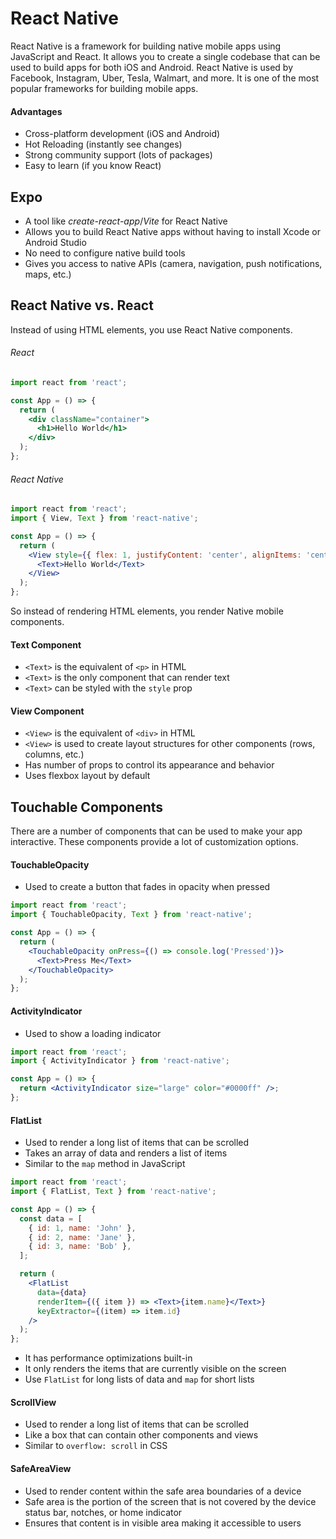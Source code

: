 # React Native

React Native is a framework for building native mobile apps using JavaScript and React. It allows you to create a single codebase that can be used to build apps for both iOS and Android. React Native is used by Facebook, Instagram, Uber, Tesla, Walmart, and more. It is one of the most popular frameworks for building mobile apps.

#### Advantages

- Cross-platform development (iOS and Android)
- Hot Reloading (instantly see changes)
- Strong community support (lots of packages)
- Easy to learn (if you know React)

## Expo

- A tool like _create-react-app_/_Vite_ for React Native
- Allows you to build React Native apps without having to install Xcode or Android Studio
- No need to configure native build tools
- Gives you access to native APIs (camera, navigation, push notifications, maps, etc.)

## React Native vs. React

Instead of using HTML elements, you use React Native components.

###### React

```jsx
import react from 'react';

const App = () => {
  return (
    <div className="container">
      <h1>Hello World</h1>
    </div>
  );
};
```

###### React Native

```jsx
import react from 'react';
import { View, Text } from 'react-native';

const App = () => {
  return (
    <View style={{ flex: 1, justifyContent: 'center', alignItems: 'center' }}>
      <Text>Hello World</Text>
    </View>
  );
};
```

So instead of rendering HTML elements, you render Native mobile components.

#### Text Component

- `<Text>` is the equivalent of `<p>` in HTML
- `<Text>` is the only component that can render text
- `<Text>` can be styled with the `style` prop

#### View Component

- `<View>` is the equivalent of `<div>` in HTML
- `<View>` is used to create layout structures for other components (rows, columns, etc.)
- Has number of props to control its appearance and behavior
- Uses flexbox layout by default

## Touchable Components

There are a number of components that can be used to make your app interactive. These components provide a lot of customization options.

#### TouchableOpacity

- Used to create a button that fades in opacity when pressed

```jsx
import react from 'react';
import { TouchableOpacity, Text } from 'react-native';

const App = () => {
  return (
    <TouchableOpacity onPress={() => console.log('Pressed')}>
      <Text>Press Me</Text>
    </TouchableOpacity>
  );
};
```

#### ActivityIndicator

- Used to show a loading indicator

```jsx
import react from 'react';
import { ActivityIndicator } from 'react-native';

const App = () => {
  return <ActivityIndicator size="large" color="#0000ff" />;
};
```

#### FlatList

- Used to render a long list of items that can be scrolled
- Takes an array of data and renders a list of items
- Similar to the `map` method in JavaScript

```jsx
import react from 'react';
import { FlatList, Text } from 'react-native';

const App = () => {
  const data = [
    { id: 1, name: 'John' },
    { id: 2, name: 'Jane' },
    { id: 3, name: 'Bob' },
  ];

  return (
    <FlatList
      data={data}
      renderItem={({ item }) => <Text>{item.name}</Text>}
      keyExtractor={(item) => item.id}
    />
  );
};
```

- It has performance optimizations built-in
- It only renders the items that are currently visible on the screen
- Use `FlatList` for long lists of data and `map` for short lists

#### ScrollView

- Used to render a long list of items that can be scrolled
- Like a box that can contain other components and views
- Similar to `overflow: scroll` in CSS

#### SafeAreaView

- Used to render content within the safe area boundaries of a device
- Safe area is the portion of the screen that is not covered by the device status bar, notches, or home indicator
- Ensures that content is in visible area making it accessible to users
